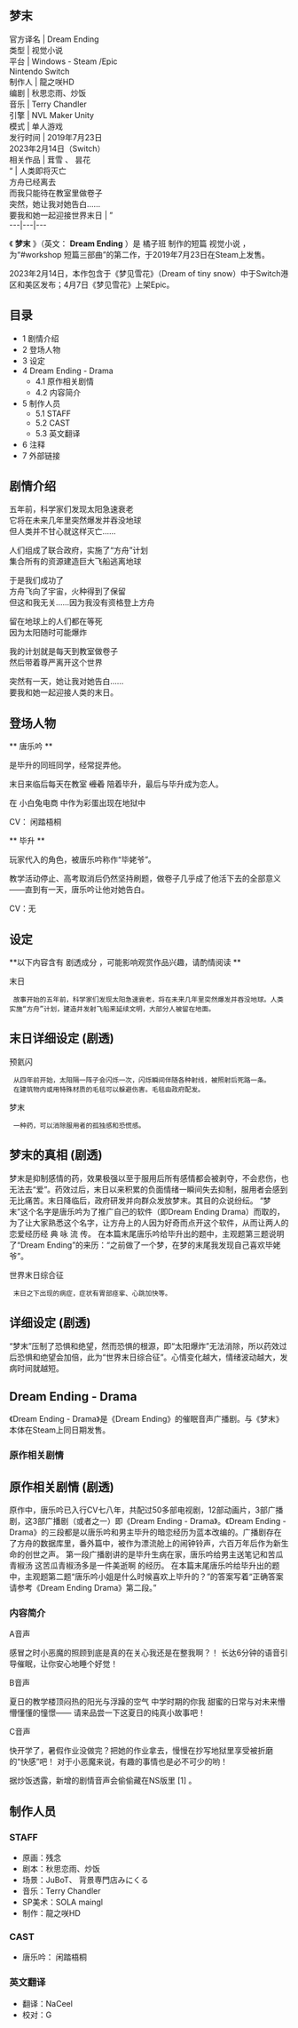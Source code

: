 梦末  
---  
官方译名  |  Dream Ending   
类型  |  视觉小说   
平台  |  Windows  \-  Steam  /Epic   
Nintendo Switch  
制作人  |  龍之咲HD   
编剧  |  秋思恋雨、炒饭   
音乐  |  Terry Chandler   
引擎  |  NVL Maker Unity   
模式  |  单人游戏   
发行时间  |  2019年7月23日   
2023年2月14日（Switch）  
相关作品  |  茸雪  、  昙花   
“  |  人类即将灭亡   
方舟已经离去  
而我只能待在教室里做卷子  
突然，她让我对她告白……  
要我和她一起迎接世界末日  |  ”   
---|---|---  
  
《 **梦末** 》（英文： **Dream Ending** ）是  橘子班  制作的短篇  视觉小说  ，为“#workshop
短篇三部曲”的第二作，于2019年7月23日在Steam上发售。

2023年2月14日，本作包含于《梦见雪花》（Dream of tiny snow）中于Switch港区和美区发布；4月7日《梦见雪花》上架Epic。

##  目录

  * 1  剧情介绍 
  * 2  登场人物 
  * 3  设定 
  * 4  Dream Ending - Drama 
    * 4.1  原作相关剧情 
    * 4.2  内容简介 
  * 5  制作人员 
    * 5.1  STAFF 
    * 5.2  CAST 
    * 5.3  英文翻译 
  * 6  注释 
  * 7  外部链接 

##  剧情介绍

五年前，科学家们发现太阳急速衰老  
它将在未来几年里突然爆发并吞没地球  
但人类并不甘心就这样灭亡……  
  
人们组成了联合政府，实施了“方舟”计划  
集合所有的资源建造巨大飞船逃离地球  
  
于是我们成功了  
方舟飞向了宇宙，火种得到了保留  
但这和我无关……因为我没有资格登上方舟  
  
留在地球上的人们都在等死  
因为太阳随时可能爆炸  
  
我的计划就是每天到教室做卷子  
然后带着尊严离开这个世界  
  
突然有一天，她让我对她告白……  
要我和她一起迎接人类的末日。

##  登场人物

** 唐乐吟  **

是毕升的同班同学，经常捉弄他。

末日来临后每天在教室 ~~缠着~~ 陪着毕升，最后与毕升成为恋人。

在  小白兔电商  中作为彩蛋出现在地狱中

CV：  闲踏梧桐

** 毕升  **

玩家代入的角色，被唐乐吟称作“毕姥爷”。

教学活动停止、高考取消后仍然坚持刷题，做卷子几乎成了他活下去的全部意义——直到有一天，唐乐吟让他对她告白。

CV：无

##  设定

**以下内容含有 剧透成分  ，可能影响观赏作品兴趣，请酌情阅读 **

末日

     故事开始的五年前，科学家们发现太阳急速衰老，将在未来几年里突然爆发并吞没地球。人类实施“方舟”计划，建造并发射飞船来延续文明，大部分人被留在地面。 
末日详细设定  (剧透)  
---  
  
预氦闪

     从四年前开始，太阳隔一阵子会闪烁一次，闪烁瞬间伴随各种射线，被照射后死路一条。 
     在建筑物内或用特殊材质的毛毯可以躲避伤害。毛毯由政府配发。   
  
梦末

     一种药，可以消除服用者的孤独感和恐慌感。 
梦末的真相  (剧透)  
---  
梦末是抑制感情的药，效果极强以至于服用后所有感情都会被剥夺，不会悲伤，也无法去“爱”。药效过后，末日以来积累的负面情绪一瞬间失去抑制，服用者会感到无比痛苦。末日降临后，政府研发并向群众发放梦末。其目的众说纷纭。
“梦末”这个名字是唐乐吟为了推广自己的软件（即Dream Ending
Drama）而取的，为了让大家熟悉这个名字，让方舟上的人因为好奇而点开这个软件，从而让两人的恋爱经历经 典 咏 流 传。
在本篇末尾唐乐吟给毕升出的题中，主观题第三题说明了“Dream Ending”的来历：“之前做了一个梦，在梦的末尾我发现自己喜欢毕姥爷”。  
  
世界末日综合征

     末日之下出现的病症，症状有胃部痉挛、心跳加快等。 
详细设定  (剧透)  
---  
“梦末”压制了恐惧和绝望，然而恐惧的根源，即“太阳爆炸”无法消除，所以药效过后恐惧和绝望会加倍，此为“世界末日综合征”。心情变化越大，情绪波动越大，发病时间就越短。  
  
##  Dream Ending - Drama

《Dream Ending - Drama》是《Dream Ending》的催眠音声广播剧。与《梦末》本体在Steam上同日期发售。

###  原作相关剧情

原作相关剧情  (剧透)  
---  
原作中，唐乐吟已入行CV七八年，共配过50多部电视剧，12部动画片，3部广播剧，这3部广播剧（或者之一）即《Dream Ending -
Drama》。《Dream Ending -
Drama》的三段都是以唐乐吟和男主毕升的暗恋经历为蓝本改编的。广播剧存在了方舟的数据库里，番外篇中，被作为漂流舱上的闹钟铃声，六百万年后作为新生命的创世之声。
第一段广播剧讲的是毕升生病在家，唐乐吟给男主送笔记和苦瓜青椒汤  这苦瓜青椒汤多是一件美逝啊  的经历。
在本篇末尾唐乐吟给毕升出的题中，主观题第二题“唐乐吟小姐是什么时候喜欢上毕升的？”的答案写着“正确答案请参考《Dream Ending
Drama》第二段。”  
  
###  内容简介

A音声

感冒之时小恶魔的照顾到底是真的在关心我还是在整我啊？！ 长达6分钟的语音引导催眠，让你安心地睡个好觉！

B音声

夏日的教学楼顶闷热的阳光与浮躁的空气 中学时期的你我 甜蜜的日常与对未来懵懵懂懂的憧憬—— 请来品尝一下这夏日的纯真小故事吧！

C音声

快开学了，暑假作业没做完？把她的作业拿去，慢慢在抄写地狱里享受被折磨的“快感”吧！ 对于小恶魔来说，有趣的事情也是必不可少的哟！

据炒饭透露，新增的剧情音声会偷偷藏在NS版里  [1]  。

##  制作人员

###  STAFF

  * 原画：残念 
  * 剧本：秋思恋雨、炒饭 
  * 场景：JuBoT、  背景専門店みにくる 
  * 音乐：Terry Chandler 
  * SP美术：SOLA maingl 
  * 制作：龍之咲HD 

###  CAST

  * 唐乐吟：  闲踏梧桐 

###  英文翻译

  * 翻译：NaCeel 
  * 校对：G 